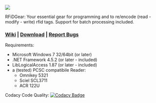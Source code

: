 ![](https://messgeraetetechnik-hansen.de/rfidgear/logoRG.png) 

RFiDGear: Your essential gear for programming and to re/encode (read - modify - write) rfid tags. Support for batch processing included. 

### [Wiki](https://github.com/c3rebro/RFiDGear/wiki) | [Download](https://github.com/c3rebro/RFiDGear/releases) | [Report Bugs](https://github.com/c3rebro/RFiDGear/issues)

Requirements:

* Microsoft Windows 7 32/64bit (or later)
* .NET Framework 4.5.2 (or later - included)
* LibLogicalAccess 1.87 (or later - included)
* a (tested) PCSC compatibile Reader:
   + Omnikey 5321 
   + Sciel SCL3711
   + ACR 122U

Codacy Code Quality: [![Codacy Badge](https://api.codacy.com/project/badge/Grade/ac98d255ca38466bb5803f9e2e4a11ae)](https://www.codacy.com/app/c3rebro/rfidgear)
